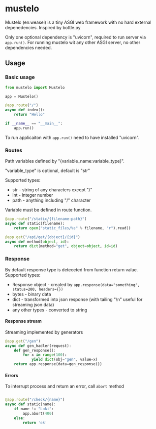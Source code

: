 # mustelo

Mustelo (en:weasel) is a tiny ASGI web framework with no hard external depenedencies. Inspired by bottle.py

Only one optional dependency is "uvicorn", required to run server via
``app.run()``.
For running mustelo wit any other ASGI server, no other dependencies needed.

## Usage

### Basic usage

```python
from mustelo import Mustelo

app = Mustelo()

@app.route("/")
async def index():
    return "Hello"

if __name__ == "__main__":
    app.run()
```

To run applicaiton with `app.run()` need to have installed "uvicorn".

### Routes

Path variables defined by "{variable_name:variable_type}".

"variable_type" is optional, default is "str"

Supported types:
* str - string of any characters except "/"
* int - integer number
* path - anything including "/" character

Variable must be defined in route function.

```python
@app.route("/static/{filename:path}")
async def static(filename):
    return open("static_files/%s" % filename, "r").read()

@app.get("/api/get/{object}/{id}")
async def method(object, id):
    return dict(method="get", object=object, id=id)
```

### Response

By default response type is deteceted from function return value.
Supported types:
* Response object - created by `app.response(data="something", status=200, headers={})`
* bytes - binary data
* dict - transformed into json response (with tailing "\n" useful for streaming json data)
* any other types - converted to string 


#### Response stream

Streaming implemented by generators

```python
@app.get("/gen")
async def gen_hadler(request):
    def gen_response():
        for x in range(100):
            yield dict(obj="gen", value=x)
    return app.response(data=gen_response())

```

#### Errors

To interrupt process and return an error, call `abort` method

```python

@app.route("/check/{name}")
async def static(name):
    if name != "Loki":
        app.abort(400)
    else:
        return 'ok'
```
